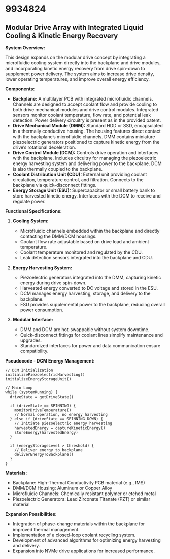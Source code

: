 # 9934824

## Modular Drive Array with Integrated Liquid Cooling & Kinetic Energy Recovery

**System Overview:**

This design expands on the modular drive concept by integrating a microfluidic cooling system directly into the backplane and drive modules, and incorporating kinetic energy recovery from drive spin-down to supplement power delivery. The system aims to increase drive density, lower operating temperatures, and improve overall energy efficiency.

**Components:**

*   **Backplane:** A multilayer PCB with integrated microfluidic channels. Channels are designed to accept coolant flow and provide cooling to both drive mechanical modules and drive control modules. Integrated sensors monitor coolant temperature, flow rate, and potential leak detection. Power delivery circuitry is present as in the provided patent.
*   **Drive Mechanical Module (DMM):** Standard HDD or SSD, encapsulated in a thermally conductive housing. The housing features direct contact with the backplane’s microfluidic channels. DMM contains miniature piezoelectric generators positioned to capture kinetic energy from the drive’s rotational deceleration.
*   **Drive Control Module (DCM):** Controls drive operation and interfaces with the backplane. Includes circuitry for managing the piezoelectric energy harvesting system and delivering power to the backplane. DCM is also thermally coupled to the backplane.
*   **Coolant Distribution Unit (CDU):** External unit providing coolant circulation, temperature control, and filtration. Connects to the backplane via quick-disconnect fittings.
*   **Energy Storage Unit (ESU):** Supercapacitor or small battery bank to store harvested kinetic energy. Interfaces with the DCM to receive and regulate power.

**Functional Specifications:**

1.  **Cooling System:**
    *   Microfluidic channels embedded within the backplane and directly contacting the DMM/DCM housings.
    *   Coolant flow rate adjustable based on drive load and ambient temperature.
    *   Coolant temperature monitored and regulated by the CDU.
    *   Leak detection sensors integrated into the backplane and CDU.

2.  **Energy Harvesting System:**
    *   Piezoelectric generators integrated into the DMM, capturing kinetic energy during drive spin-down.
    *   Harvested energy converted to DC voltage and stored in the ESU.
    *   DCM manages energy harvesting, storage, and delivery to the backplane.
    *   ESU provides supplemental power to the backplane, reducing overall power consumption.

3.  **Modular Interface:**
    *   DMM and DCM are hot-swappable without system downtime.
    *   Quick-disconnect fittings for coolant lines simplify maintenance and upgrades.
    *   Standardized interfaces for power and data communication ensure compatibility.

**Pseudocode - DCM Energy Management:**

```
// DCM Initialization
initializePiezoelectricHarvesting()
initializeEnergyStorageUnit()

// Main Loop
while (systemRunning) {
  driveState = getDriveState()

  if (driveState == SPINNING) {
    monitorDriveTemperature()
    // Normal operation, no energy harvesting
  } else if (driveState == SPINNING_DOWN) {
    // Initiate piezoelectric energy harvesting
    harvestedEnergy = captureKineticEnergy()
    storeEnergy(harvestedEnergy)
  }

  if (energyStorageLevel > threshold) {
    // Deliver energy to backplane
    deliverEnergyToBackplane()
  }
}
```

**Materials:**

*   Backplane: High-Thermal Conductivity PCB material (e.g., IMS)
*   DMM/DCM Housing: Aluminum or Copper Alloy
*   Microfluidic Channels: Chemically resistant polymer or etched metal
*   Piezoelectric Generators: Lead Zirconate Titanate (PZT) or similar material

**Expansion Possibilities:**

*   Integration of phase-change materials within the backplane for improved thermal management.
*   Implementation of a closed-loop coolant recycling system.
*   Development of advanced algorithms for optimizing energy harvesting and delivery.
*   Expansion into NVMe drive applications for increased performance.